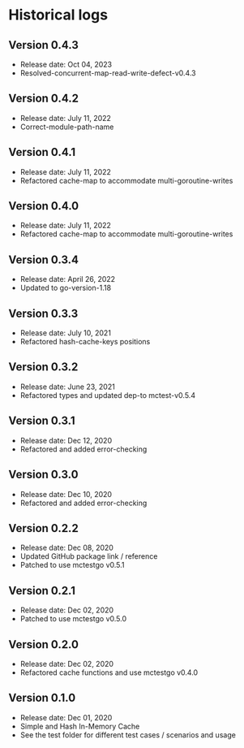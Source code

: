 # Historical logs

## Version 0.4.3
- Release date: Oct 04, 2023
- Resolved-concurrent-map-read-write-defect-v0.4.3

## Version 0.4.2
- Release date: July 11, 2022
- Correct-module-path-name

## Version 0.4.1
- Release date: July 11, 2022
- Refactored cache-map to accommodate multi-goroutine-writes

## Version 0.4.0
- Release date: July 11, 2022
- Refactored cache-map to accommodate multi-goroutine-writes

## Version 0.3.4
- Release date: April 26, 2022
- Updated to go-version-1.18

## Version 0.3.3
- Release date: July 10, 2021
- Refactored hash-cache-keys positions

## Version 0.3.2
- Release date: June 23, 2021
- Refactored types and updated dep-to mctest-v0.5.4

## Version 0.3.1
- Release date: Dec 12, 2020
- Refactored and added error-checking

## Version 0.3.0
- Release date: Dec 10, 2020
- Refactored and added error-checking

## Version 0.2.2
- Release date: Dec 08, 2020
- Updated GitHub package link / reference
- Patched to use mctestgo v0.5.1

## Version 0.2.1
- Release date: Dec 02, 2020
- Patched to use mctestgo v0.5.0

## Version 0.2.0
- Release date: Dec 02, 2020
- Refactored cache functions and use mctestgo v0.4.0

## Version 0.1.0
- Release date: Dec 01, 2020
- Simple and Hash In-Memory Cache
- See the test folder for different test cases / scenarios and usage